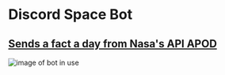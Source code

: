 # Discord Space Bot

## [Sends a fact a day from Nasa's API APOD](https://api.nasa.gov/)

![image of bot in use](https://i.imgur.com/M4ioVxr.png)
